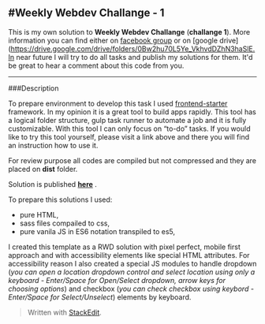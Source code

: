#Weekly Webdev Challange -  1
--------------------------------

This is my own solution to **Weekly Webdev Challange** (**challange 1**). More information you can find either on [facebook group](https://www.facebook.com/groups/940002776068923/) or on [google drive](https://drive.google.com/drive/folders/0Bw2hu70L5Ye_VkhvdDZhN3haSlE.In near future I will try to do all tasks and publish my solutions for them. It'd be great to hear a comment about this code from you. 


----------

###Description


To prepare environment to develop this task I used [frontend-starter](https://github.com/implico/frontend-starter) framework. In my opinion it is a great tool to build apps rapidly. This tool has a logical folder structure, gulp task runner to automate a job and it is fully customizable. With this tool I can only focus on “to-do” tasks. If you would like to try this tool yourself, please visit a link above and there you will find an instruction how to use it.

For review purpose all codes are compiled but not compressed and they are placed on **dist** folder.

Solution is published [**here**](https://wooqash.github.io/WWCH/Task1/dist/) .

 To prepare this solutions I used:

 - pure HTML,  
 - sass files compailed to css, 
 - pure vanila JS in ES6 notation transpiled to es5,

I created this template as a RWD solution with pixel perfect, mobile first approach and with accessibility elements like special HTML attributes. For accessibility reason I also created a special JS modules to handle dropdown (*you can open a location dropdown control and select location using only a keyboard - Enter/Space for Open/Select dropdown, arrow keys for choosing options*) and checkbox (*you can check checkbox using keybord - Enter/Space for Select/Unselect*) elements by keyboard. 



> Written with [StackEdit](https://stackedit.io/).